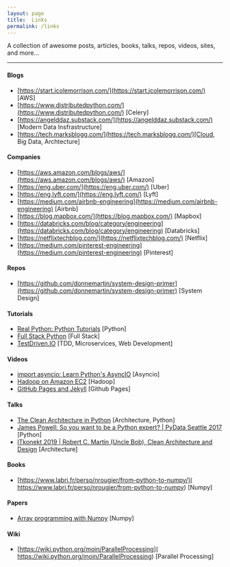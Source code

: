 ```yaml
---
layout: page
title:  Links
permalink: /links
---
```


A collection of awesome posts, articles, books, talks, repos, videos, sites, and more...

---

#### Blogs
- [https://start.jcolemorrison.com/](https://start.jcolemorrison.com/) [AWS]
- [https://www.distributedpython.com/](https://www.distributedpython.com/) [Celery]
- [https://angelddaz.substack.com/](https://angelddaz.substack.com/) [Modern Data Insfrastructure]
- [https://tech.marksblogg.com/](https://tech.marksblogg.com/)[Cloud, Big Data, Archtecture]


#### Companies
- [https://aws.amazon.com/blogs/aws/](https://aws.amazon.com/blogs/aws/) [Amazon]
- [https://eng.uber.com/](https://eng.uber.com/) [Uber]
- [https://eng.lyft.com/](https://eng.lyft.com/) [Lyft]
- [https://medium.com/airbnb-engineering](https://medium.com/airbnb-engineering) [Airbnb]
- [https://blog.mapbox.com/](https://blog.mapbox.com/) [Mapbox]
- [https://databricks.com/blog/category/engineering](https://databricks.com/blog/category/engineering) [Databricks]
- [https://netflixtechblog.com/](https://netflixtechblog.com/) [Netflix]
- [https://medium.com/pinterest-engineering](https://medium.com/pinterest-engineering) [Pinterest]


#### Repos
- [https://github.com/donnemartin/system-design-primer](https://github.com/donnemartin/system-design-primer) [System Design]


#### Tutorials
- [Real Python: Python Tutorials](https://realpython.com/) [Python]
- [Full Stack Python](https://www.fullstackpython.com/) [Full Stack]
- [TestDriven.IO](https://testdriven.io/blog/) [TDD, Microservices, Web Development]


#### Videos
- [import asyncio: Learn Python's AsyncIO](
  https://www.youtube.com/playlist?list=PLhNSoGM2ik6SIkVGXWBwerucXjgP1rHmB) [Asyncio]
- [Hadoop on Amazon EC2](
  https://www.youtube.com/playlist?list=PLWsYJ2ygHmWjPsg-6MnQO6WxVWFl8OzK_) [Hadoop]
- [GitHub Pages and Jekyll](
  https://www.youtube.com/playlist?list=PLWzwUIYZpnJuT0sH4BN56P5oWTdHJiTNq) [Github Pages]


#### Talks
- [The Clean Architecture in Python](
  https://www.youtube.com/watch?v=DJtef410XaM&ab_channel=NextDayVideo) [Architecture, Python]
- [James Powell: So you want to be a Python expert? | PyData Seattle 2017](
  https://www.youtube.com/watch?v=cKPlPJyQrt4&ab_channel=PyData) [Python]
- [ITkonekt 2019 | Robert C. Martin (Uncle Bob), Clean Architecture and Design](
  https://www.youtube.com/watch?v=2dKZ-dWaCiU&ab_channel=ITkonekt) [Architecture]


#### Books
- [https://www.labri.fr/perso/nrougier/from-python-to-numpy/](
  https://www.labri.fr/perso/nrougier/from-python-to-numpy) [Numpy]


#### Papers
- [Array programming with Numpy](https://www.nature.com/articles/s41586-020-2649-2) [Numpy]


#### Wiki
- [https://wiki.python.org/moin/ParallelProcessing](
  https://wiki.python.org/moin/ParallelProcessing) [Parallel Processing]
